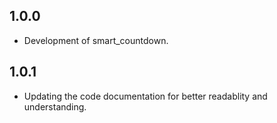 ## 1.0.0

* Development of smart_countdown.

## 1.0.1

* Updating the code documentation for better readablity and understanding.